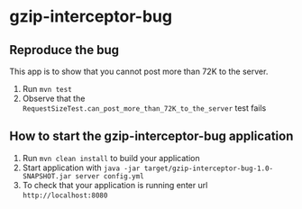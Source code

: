 # gzip-interceptor-bug

## Reproduce the bug

This app is to show that you cannot post more than 72K to the server.

1. Run `mvn test`
2. Observe that the `RequestSizeTest.can_post_more_than_72K_to_the_server` test
   fails

## How to start the gzip-interceptor-bug application

1. Run `mvn clean install` to build your application
2. Start application with `java -jar target/gzip-interceptor-bug-1.0-SNAPSHOT.jar server config.yml`
3. To check that your application is running enter url `http://localhost:8080`
